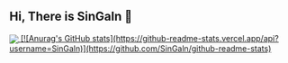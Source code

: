 ## Hi, There is SinGaln 👋

<a href="https://github.com/singaln/github-readme-stats">
  <img align="center" src=" https://github-readme-stats.vercel.app/api/top-langs/?username=SinGaln&hide=javascript,html" />
</a>
<a href="https://github.com/singaln/convoychat">
  [![Anurag's GitHub stats](https://github-readme-stats.vercel.app/api?username=SinGaln)](https://github.com/SinGaln/github-readme-stats)
</a>
